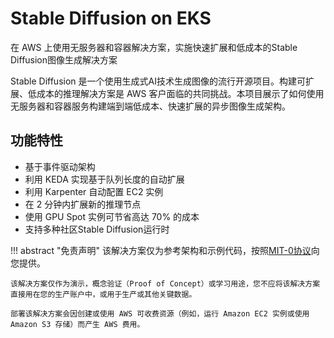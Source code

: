 # Stable Diffusion on EKS

在 AWS 上使用无服务器和容器解决方案，实施快速扩展和低成本的Stable Diffusion图像生成解决方案

Stable Diffusion 是一个使用生成式AI技术生成图像的流行开源项目。构建可扩展、低成本的推理解决方案是 AWS 客户面临的共同挑战。本项目展示了如何使用无服务器和容器服务构建端到端低成本、快速扩展的异步图像生成架构。

## 功能特性

- 基于事件驱动架构
- 利用 KEDA 实现基于队列长度的自动扩展
- 利用 Karpenter 自动配置 EC2 实例
- 在 2 分钟内扩展新的推理节点
- 使用 GPU Spot 实例可节省高达 70% 的成本
- 支持多种社区Stable Diffusion运行时

!!! abstract "免责声明"
    该解决方案仅为参考架构和示例代码，按照[MIT-0协议](https://github.com/aws-samples/stable-diffusion-on-eks/blob/main/LICENSE)向您提供。

    该解决方案仅作为演示，概念验证（Proof of Concept）或学习用途，您不应将该解决方案直接用在您的生产账户中，或用于生产或其他关键数据。

    部署该解决方案会因创建或使用 AWS 可收费资源（例如，运行 Amazon EC2 实例或使用 Amazon S3 存储）而产生 AWS 费用。